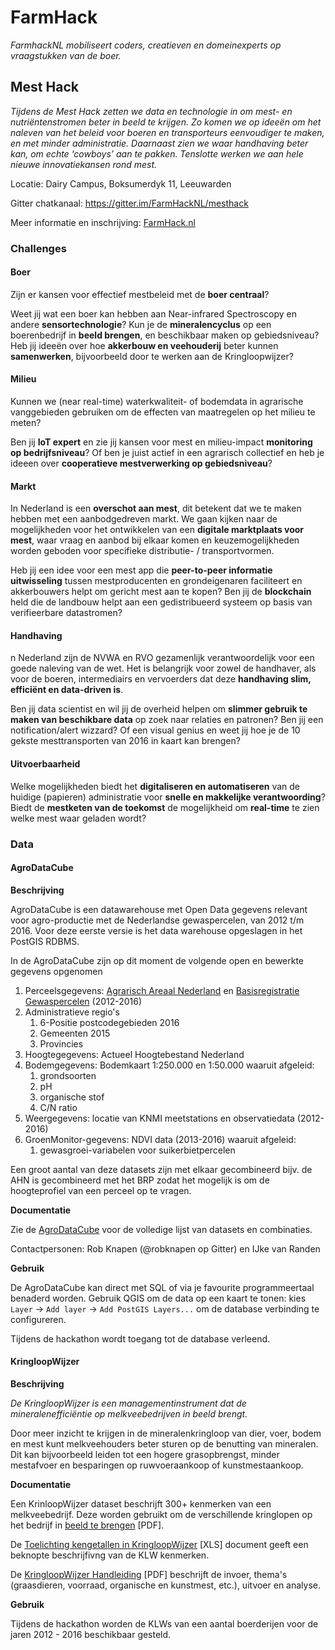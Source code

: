 # FarmHack

_FarmhackNL mobiliseert coders, creatieven en domeinexperts op vraagstukken van de boer._

## Mest Hack

*Tijdens de Mest Hack zetten we data en technologie in om mest- en nutriëntenstromen beter in beeld te krijgen. Zo komen we op ideeën om het naleven van het beleid voor boeren en transporteurs eenvoudiger te maken, en met minder administratie. Daarnaast zien we waar handhaving beter kan, om echte ‘cowboys’ aan te pakken. Tenslotte werken we aan hele nieuwe innovatiekansen rond mest.*

Locatie: Dairy Campus, Boksumerdyk 11, Leeuwarden

Gitter chatkanaal: https://gitter.im/FarmHackNL/mesthack

Meer informatie en inschrijving: [FarmHack.nl](http://www.farmhack.nl/activiteiten/mesthack/)

### Challenges

#### Boer

Zijn er kansen voor effectief mestbeleid met de **boer centraal**? 

Weet jij wat een boer kan hebben aan Near-infrared Spectroscopy en andere **sensortechnologie**? Kun je de **mineralencyclus** op een boerenbedrijf in **beeld brengen**, en beschikbaar maken op gebiedsniveau? Heb jij ideeën over hoe **akkerbouw en veehouderij** beter kunnen **samenwerken**, bijvoorbeeld door te werken aan de Kringloopwijzer?

#### Milieu

Kunnen we (near real-time) waterkwaliteit- of bodemdata in agrarische vanggebieden gebruiken om de effecten van maatregelen op het milieu te meten?

Ben jij **IoT expert** en zie jij kansen voor mest en milieu-impact **monitoring op bedrijfsniveau**? Of ben je juist actief in een agrarisch collectief en heb je ideeen over **cooperatieve mestverwerking op gebiedsniveau**?

#### Markt

In Nederland is een **overschot aan mest**, dit betekent dat we te maken hebben met een aanbodgedreven markt. We gaan kijken naar de mogelijkheden voor het ontwikkelen van een **digitale marktplaats voor mest**, waar vraag en aanbod bij elkaar komen en keuzemogelijkheden worden geboden voor specifieke distributie- / transportvormen. 

Heb jij een idee voor een mest app die **peer-to-peer informatie uitwisseling** tussen mestproducenten en grondeigenaren faciliteert en akkerbouwers helpt om gericht mest aan te kopen? Ben jij de **blockchain** held die de landbouw helpt aan een gedistribueerd systeem op basis van verifieerbare datastromen?

#### Handhaving
n Nederland zijn de NVWA en RVO gezamenlijk verantwoordelijk voor een goede naleving van de wet. Het is belangrijk voor zowel de handhaver, als voor de boeren, intermediairs en vervoerders dat deze **handhaving slim, efficiënt en data-driven is**.

Ben jij data scientist en wil jij de overheid helpen om **slimmer gebruik te maken van beschikbare data** op zoek naar relaties en patronen? Ben jij een notification/alert wizzard? Of een visual genius en weet jij hoe je de 10 gekste mesttransporten van 2016 in kaart kan brengen?

#### Uitvoerbaarheid

Welke mogelijkheden biedt het **digitaliseren en automatiseren** van de huidige (papieren) administratie voor **snelle en makkelijke verantwoording**? Biedt de **mestketen van de toekomst** de mogelijkheid om **real-time** te zien welke mest waar geladen wordt?

### Data

#### AgroDataCube

**Beschrijving**

AgroDataCube is een datawarehouse met Open Data gegevens relevant voor agro-productie met de Nederlandse gewaspercelen, van 2012 t/m 2016. Voor deze eerste versie is het data warehouse opgeslagen in het PostGIS RDBMS.

In de AgroDataCube zijn op dit moment de volgende  open en bewerkte gegevens opgenomen 

1. Perceelsgegevens: [Agrarisch Areaal Nederland](https://data.overheid.nl/data/dataset/agrarisch-areaal-nederland-aan) en [Basisregistratie Gewaspercelen](https://data.overheid.nl/data/dataset/basisregistratie-gewaspercelen-brp) (2012-2016)
2. Administratieve regio's
    1. 6-Positie postcodegebieden 2016
    2. Gemeenten 2015
    3. Provincies
3. Hoogtegegevens: Actueel Hoogtebestand Nederland 
4. Bodemgegevens: Bodemkaart 1:250.000 en 1:50.000 waaruit afgeleid: 
    1. grondsoorten
    2. pH
    3. organische stof
    4. C/N ratio
5. Weergegevens: locatie van KNMI meetstations en observatiedata (2012-2016)
6. GroenMonitor-gegevens: NDVI data (2013-2016) waaruit afgeleid: 
    1. gewasgroei-variabelen voor suikerbietpercelen

Een groot aantal van deze datasets zijn met elkaar gecombineerd bijv. de AHN is gecombineerd met het BRP zodat het mogelijk is om de hoogteprofiel van een perceel op te vragen. 

**Documentatie**

Zie de [AgroDataCube](https://docs.google.com/document/d/1j0-GYmtpi-l-wJ7tjPTnpDA2f8HSBQNf3EgCApivirM/edit#heading=h.egqqt8k8jc2w) voor de volledige lijst van datasets en combinaties.

Contactpersonen: Rob Knapen (@robknapen op Gitter) en IJke van Randen 

**Gebruik**

De AgroDataCube kan direct met SQL of via je favourite programmeertaal benaderd worden. Gebruik QGIS om de data op een kaart te tonen: kies `Layer` -> `Add layer` -> `Add PostGIS Layers...` om de database verbinding te configureren.  

Tijdens de hackathon wordt toegang tot de database verleend.

#### KringloopWijzer

**Beschrijving**

*De KringloopWijzer is een managementinstrument dat de mineralenefficiëntie op melkveebedrijven in beeld brengt.*

 Door meer inzicht te krijgen in de mineralenkringloop van dier, voer, bodem en mest kunt melkveehouders beter sturen op de benutting van mineralen. Dit kan bijvoorbeeld leiden tot een hogere grasopbrengst, minder mestafvoer en besparingen op ruwvoeraankoop of kunstmestaankoop.

**Documentatie**

Een KrinloopWijzer dataset beschrijft 300+ kenmerken van een melkveebedrijf. Deze worden gebruikt om de verschillende kringlopen op het bedrijf in [beeld te brengen](http://www.verantwoordeveehouderij.nl/upload_mm/1/f/d/c091e5d4-b99b-4ded-8899-a3852682b6eb_De%20Marke%20KLW%202013.pdf) [PDF]. 

De [Toelichting kengetallen in KringloopWijzer](http://www.verantwoordeveehouderij.nl/upload_mm/4/d/1/c3fd7d0a-bacf-4be7-9e3e-4d237d2ba920_Copy%20of%20omschrijving%20kengetallen%20KLW201609.xlsx) [XLS] document geeft een beknopte beschrijfivng van de KLW kenmerken.

De [KringloopWijzer Handleiding](http://www.verantwoordeveehouderij.nl/upload_mm/7/8/8/8675b6f8-adc6-428f-afcc-37530613d2ea_handleiding%20KringloopWijzer%20januari%202014.pdf) [PDF] beschrijft de invoer, thema's (graasdieren, voorraad, organische en kunstmest, etc.), uitvoer en analyse. 

**Gebruik**

Tijdens de hackathon worden de KLWs van een aantal boerderijen voor de jaren 2012 - 2016 beschikbaar gesteld.
